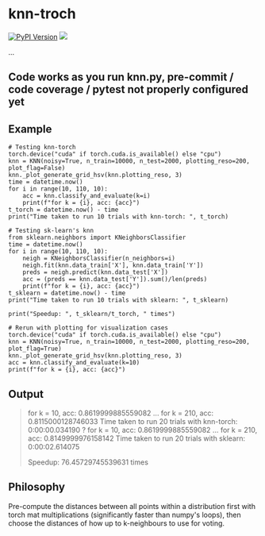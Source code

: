# knn-troch
[![PyPI Version][pypi-image]][pypi-url]
[![][versions-image]][versions-url]

<!-- 
[![Build Status][build-image]][build-url]
[![Code Coverage][coverage-image]][coverage-url]
-->
...

<!-- Badges: -->
[pypi-image]: https://img.shields.io/pypi/v/knn-torch
[pypi-url]: https://pypi.org/project/knn-torch/
[build-image]: https://github.com//Yeok-c/knn-torch/actions/workflows/build.yaml/badge.svg
[build-url]: https://github.com//Yeok-c/knn-torch/actions/workflows/build.yaml
[versions-image]: https://img.shields.io/pypi/pyversions/knn-torch
[versions-url]: https://pypi.org/project/knn-torch

## Code works as you run knn.py, pre-commit / code coverage / pytest not properly configured yet


## Example
```
# Testing knn-torch
torch.device("cuda" if torch.cuda.is_available() else "cpu")
knn = KNN(noisy=True, n_train=10000, n_test=2000, plotting_reso=200, plot_flag=False)
knn._plot_generate_grid_hsv(knn.plotting_reso, 3)
time = datetime.now()
for i in range(10, 110, 10):
    acc = knn.classify_and_evaluate(k=i)
    print(f"for k = {i}, acc: {acc}")
t_torch = datetime.now() - time
print("Time taken to run 10 trials with knn-torch: ", t_torch)

# Testing sk-learn's knn
from sklearn.neighbors import KNeighborsClassifier
time = datetime.now()
for i in range(10, 110, 10):
    neigh = KNeighborsClassifier(n_neighbors=i)
    neigh.fit(knn.data_train['X'], knn.data_train['Y'])
    preds = neigh.predict(knn.data_test['X'])
    acc = (preds == knn.data_test['Y']).sum()/len(preds)
    print(f"for k = {i}, acc: {acc}")
t_sklearn = datetime.now() - time
print("Time taken to run 10 trials with sklearn: ", t_sklearn)

print("Speedup: ", t_sklearn/t_torch, " times")

# Rerun with plotting for visualization cases
torch.device("cuda" if torch.cuda.is_available() else "cpu")
knn = KNN(noisy=True, n_train=10000, n_test=2000, plotting_reso=200, plot_flag=True)
knn._plot_generate_grid_hsv(knn.plotting_reso, 3)
acc = knn.classify_and_evaluate(k=10)
print(f"for k = {i}, acc: {acc}")
```
## Output

> for k = 10, acc: 0.8619999885559082
> ...
> for k = 210, acc: 0.8115000128746033
> Time taken to run 20 trials with knn-torch:  0:00:00.034190
? 
> for k = 10, acc: 0.8619999885559082
> ...
> for k = 210, acc: 0.8149999976158142
> Time taken to run 20 trials with sklearn:  0:00:02.614075
> 
> Speedup:  76.45729745539631  times

## Philosophy
Pre-compute the distances between all points within a distribution first with torch mat multiplications (significantly faster than numpy's loops), then choose the distances of how up to k-neighbours to use for voting. 
